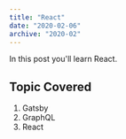 ```yaml
---
title: "React"
date: "2020-02-06"
archive: "2020-02"
---
```


In this post you'll learn React.

## Topic Covered

1. Gatsby
2. GraphQL
3. React